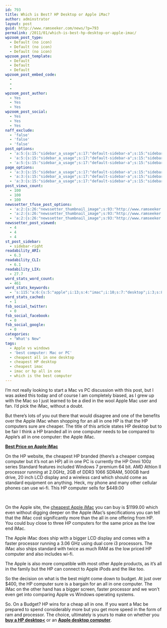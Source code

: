 ```yaml
---
id: 793
title: Which is Best? HP Desktop or Apple iMac?
author: adminstrator
layout: post
guid: http://www.ramseeker.com/news/?p=793
permalink: /2011/01/which-is-best-hp-desktop-or-apple-imac/
wpzoom_post_type:
  - Default (no icon)
  - Default (no icon)
  - Default (no icon)
wpzoom_post_template:
  - Default
  - Default
  - Default
wpzoom_post_embed_code:
  - 
  - 
  - 
wpzoom_post_author:
  - Yes
  - Yes
  - Yes
wpzoom_post_social:
  - Yes
  - Yes
  - Yes
naff_exclude:
  - 'false'
  - 'false'
  - 'false'
post_options:
  - 'a:5:{s:15:"sidebar_a_usage";s:17:"default-sidebar-a";s:15:"sidebar_b_usage";s:17:"default-sidebar-b";s:9:"hwa_usage";s:17:"default-headerbar";s:8:"ad_above";s:0:"";s:8:"ad_below";s:0:"";}'
  - 'a:5:{s:15:"sidebar_a_usage";s:17:"default-sidebar-a";s:15:"sidebar_b_usage";s:17:"default-sidebar-b";s:9:"hwa_usage";s:17:"default-headerbar";s:8:"ad_above";s:0:"";s:8:"ad_below";s:0:"";}'
  - 'a:5:{s:15:"sidebar_a_usage";s:17:"default-sidebar-a";s:15:"sidebar_b_usage";s:17:"default-sidebar-b";s:9:"hwa_usage";s:17:"default-headerbar";s:8:"ad_above";s:0:"";s:8:"ad_below";s:0:"";}'
page_options:
  - 'a:3:{s:15:"sidebar_a_usage";s:17:"default-sidebar-a";s:15:"sidebar_b_usage";s:17:"default-sidebar-b";s:9:"hwa_usage";s:17:"default-headerbar";}'
  - 'a:3:{s:15:"sidebar_a_usage";s:17:"default-sidebar-a";s:15:"sidebar_b_usage";s:17:"default-sidebar-b";s:9:"hwa_usage";s:17:"default-headerbar";}'
  - 'a:3:{s:15:"sidebar_a_usage";s:17:"default-sidebar-a";s:15:"sidebar_b_usage";s:17:"default-sidebar-b";s:9:"hwa_usage";s:17:"default-headerbar";}'
post_views_count:
  - 100
  - 100
  - 100
newssetter_tfuse_post_options:
  - 'a:2:{s:26:"newssetter_thumbnail_image";s:93:"http://www.ramseeker.com/wp-content/uploads/2011/03/Screen-shot-2011-03-22-at-4.10.30-PM1.png";s:24:"newssetter_disable_image";s:4:"true";}'
  - 'a:2:{s:26:"newssetter_thumbnail_image";s:93:"http://www.ramseeker.com/wp-content/uploads/2011/03/Screen-shot-2011-03-22-at-4.10.30-PM1.png";s:24:"newssetter_disable_image";s:4:"true";}'
  - 'a:2:{s:26:"newssetter_thumbnail_image";s:93:"http://www.ramseeker.com/wp-content/uploads/2011/03/Screen-shot-2011-03-22-at-4.10.30-PM1.png";s:24:"newssetter_disable_image";s:4:"true";}'
newssetter_post_viewed:
  - 4
  - 4
  - 4
st_post_sidebar:
  - sidebar-right
readability_ARI:
  - 6.3
readability_CLI:
  - 6.1
readability_LIX:
  - 27.7
word_stats_word_count:
  - 461
word_stats_keywords:
  - 's:115:"a:6:{s:5:"apple";i:13;s:4:"imac";i:10;s:7:"desktop";i:3;s:8:"computer";i:8;s:8:"standard";i:3;s:9:"processor";i:4;}";'
word_stats_cached:
  - 1
fsb_social_twitter:
  - 0
fsb_social_facebook:
  - 0
fsb_social_google:
  - 0
categories:
  - "What's New"
tags:
  - Apple vs windows
  - 'best computer: Mac or PC'
  - cheapest all in one desktop
  - cheapest HP desktop
  - cheapest imac
  - imac or hp all in one
  - which is the best computer
---
```

I&#8217;m not really looking to start a Mac vs PC discussion with this post, but I was asked this today and of course I am completely biased, as I grew up with the Mac so I just learned to be a died in the wool Apple Mac user and fan. I&#8217;d pick the iMac, without a doubt.

<div style="float: right; margin-right: 5px;">
</div>

But there&#8217;s lots of you out there that would disagree and one of the benefits over the Apple iMac when shopping for an all in one HP is that the HP computers sure are cheaper. The title of this article states HP desktop but to be fair I think a HP branded all in one computer needs to be compared to Apple&#8217;s all in one computer: the Apple iMac.

**[Best Price on Apple iMac][1]**

On the HP website, the cheapest HP branded (there&#8217;s a cheaper compaq computer but it&#8217;s not an HP) all in one PC is currently the HP Omni 100z series Standard features included Windows 7 premium 64 bit. AMD Athlon II processor running at 2.0GHz, 2GB of DDR3 1066 SDRAM, 500GB hard drive, 20 inch LCD display and a wireless card which should come as standard equipment on anything. Heck, my phone and many other cellular phones can use wi-fi. This HP computer sells for $449.00

&nbsp;

On the Apple site, the [cheapest Apple iMac][2] you can buy is $1199.00 which even without digging deeper on the Apple iMac&#8217;s specifications you can tell that the iMac cost significantly more than the all in one offering from HP. You could buy close to three HP computers for the same price as the low end iMac.

The Apple iMac does ship with a bigger LCD display and comes with a faster processor running a 3.06 GHz using dual core i3 processors. The iMac also ships standard with twice as much RAM as the low priced HP computer and also includes wi-fi.

The Apple is also more compatible with most other Apple products, as it&#8217;s all in the family but the HP can connect to Apple iPods and the like too.

So the decision on what is the best might come down to budget. At just over $400, the HP computer sure is a bargain for an all in one computer. The iMac on the other hand has a bigger screen, faster processor and we won&#8217;t even get into comparing Apple vs Windows operating systems.

So. On a Budget? HP wins for a cheap all in one. If you want a Mac be prepared to spend considerably more but you get more speed in the form of ram and processor. The choice, ultimately is yours to make on whether you [**buy a HP desktop<**][3] or an [**Apple desktop computer**][3].

 [1]: http://www.amazon.com/gp/product/B002QQ8IO6/ref=as_li_ss_tl?ie=UTF8&tag=ramseeker-20&linkCode=as2&camp=1789&creative=390957&creativeASIN=B002QQ8IO6
 [2]: http://www.amazon.com/s/?_encoding=UTF8&camp=1789&creative=390957&field-keywords=imac&linkCode=ur2&tag=ramseeker-20&url=search-alias%3Daps&linkId=2M6BG7UFW75WM6QM
 [3]: http://www.amazon.com/gp/redirect.html?ie=UTF8&location=http%3A%2F%2Fwww.amazon.com%2Fs%3Fie%3DUTF8%26x%3D0%26ref_%3Dnb_sb_noss%26y%3D0%26field-keywords%3Dhp%2520desktop%26url%3Dsearch-alias%253Daps&tag=ramseeker-20&linkCode=ur2&camp=1789&creative=390957